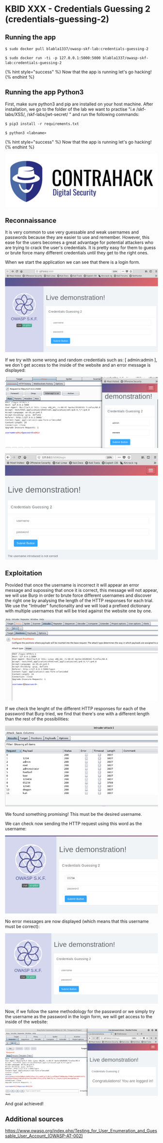 # KBID XXX - Credentials Guessing 2 (credentials-guessing-2)

## Running the app

```text
$ sudo docker pull blabla1337/owasp-skf-lab:credentials-guessing-2
```

```text
$ sudo docker run -ti -p 127.0.0.1:5000:5000 blabla1337/owasp-skf-lab:credentials-guessing-2
```

{% hint style="success" %}
Now that the app is running let's go hacking!
{% endhint %}

## Running the app Python3

First, make sure python3 and pip are installed on your host machine.
After installation, we go to the folder of the lab we want to practise
"i.e /skf-labs/XSS/, /skf-labs/jwt-secret/ " and run the following commands:

```
$ pip3 install -r requirements.txt
```

```
$ python3 <labname>
```

{% hint style="success" %}
Now that the app is running let's go hacking!
{% endhint %}

![Docker image and write-up thanks to Contrahack.io !](../../.gitbook/assets/screen-shot-2019-03-04-at-21.33.32.png)

## Reconnaissance

It is very common to use very guessable and weak usernames and passwords because they are easier to use and remember.
However, this ease for the users becomes a great advantage for potential attackers who are trying to crack the user's credentials.
It is pretty easy for them to guess or brute force many different credentials until they get to the right ones.

When we start the application we can see that there is a login form.

![](../../.gitbook/assets/cred-guessing-20.png)

If we try with some wrong and random credentials such as: [ admin:admin ], we don`t get access to the inside of the website and an error message is displayed:

![](../../.gitbook/assets/cred-guessing-21.png)

![](../../.gitbook/assets/cred-guessing-22.png)

## Exploitation

Provided that once the username is incorrect it will appear an error message and supossing that once it is correct, this message will not appear,
we will use Burp in order to brute force different usernames and discover the right one by analysing the length of the HTTP responses for each trial.
We use the "Intruder" functionality and we will load a prefixed dictionary with multiple usernames that will be tried against the website one by one.

![](../../.gitbook/assets/cred-guessing-23.png)

If we check the lenght of the different HTTP responses for each of the password that Burp tried, we find that there's one with a different length than
the rest of the possibilities:

![](../../.gitbook/assets/cred-guessing-24.png)

We found something promising! This must be the desired username.

We can check now sending the HTTP request using this word as the username:

![](../../.gitbook/assets/cred-guessing-25.png)

No error messages are now displayed (which means that this username must be correct):

![](../../.gitbook/assets/cred-guessing-26.png)

Now, if we follow the same methodology for the password or we simply try the username as the password in the login form, we will get access to the inside
of the website:

![](../../.gitbook/assets/cred-guessing-27.png)

And goal achieved!

## Additional sources

https://www.owasp.org/index.php/Testing_for_User_Enumeration_and_Guessable_User_Account_(OWASP-AT-002)
